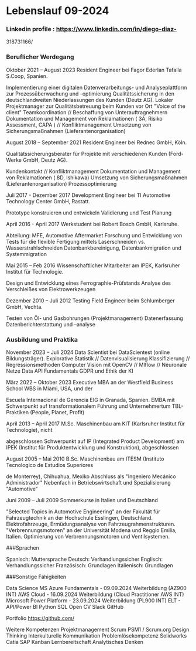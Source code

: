 # Lebenslauf 09-2024

### Linkedin profile : https://www.linkedin.com/in/diego-diaz-
318731166/

### Beruflicher Werdegang

Oktober 2021 – August 2023 
Resident Engineer bei Fagor Ederlan Tafalla S.Coop, Spanien.

Implementierung einer digitalen Datenverarbeitungs- und
Analyseplattform zur Prozessüberwachung und -optimierung
Qualitätssicherung in den deutschlandweiten Niederlassungen des Kunden
(Deutz AG).
Lokaler Projektmanager zur Qualitätsbetreuung beim Kunden vor Ort
"Voice of the client"
Teamkoordination // Beschaffung von Unterauftragnehmern
Dokumentation und Management von Reklamationen ( 3A, Risiko
Assessment, CAPA ) // Konfliktmanagement
Umsetzung von Sicherungsmaßnahmen (Lieferantenorganisation)

August 2018 – September 2021
Resident Engineer bei Rednec GmbH, Köln.

Qualitätssicherungsberater für Projekte mit verschiedenen Kunden (Ford-
Werke GmbH, Deutz AG).

Kundenkontakt // Konfliktmanagement
Dokumentation und Management von Reklamationen ( 8D, Ishikawa)
Umsetzung von Sicherungsmaßnahmen (Lieferantenorganisation)
Prozessoptimierung

Juli 2017 - Dezember 2017 
Development Engineer bei TI Automotive Technology Center GmbH, Rastatt.

Prototype konstruieren und entwickeln
Validierung und Test Planung

April 2016 - April 2017 
Werkstudent bei Robert Bosch GmbH, Karlsruhe.

Abteilung: MFE, Automotive Aftermarket
Forschung und Entwicklung von Tests für die flexible Fertigung mittels
Laserschneiden vs. Wasserstrahlschneiden
Datenbankbereinigung, Datenbankmigration und Systemmigration

Mai 2015 – Feb 2016 
Wissenschaftlicher Mitarbeiter am IPEK, Karlsruher Institut für Technologie.

Design und Entwicklung eines Ferrographie-Prüfstands
Analyse des Verschleißes von Elektrowerkzeugen

Dezember 2010 – Juli 2012
Testing Field Engineer beim Schlumberger GmbH, Vechta.

Testen von Öl- und Gasbohrungen (Projektmanagement)
Datenerfassung
Datenberichterstattung und –analyse

### Ausbildung und Praktika

November 2023 – Juli 2024 Data Scientist bei DataScientest (online Bildungsträger).
Explorative Statistik // Datenvisualisierung
Klassifizierung // Regressionsmethoden
Computer Vision mit OpenCV // Mlflow // Neuronale Netze
Data API Fundamentals
GDPR und Ethik der KI

März 2022 – Oktober 2023 Executive MBA an der Westfield Business School WBS in Miami, USA, und der

Escuela Internacional de Gerencia EIG in Granada, Spanien.
EMBA mit Schwerpunkt auf transformationalem Führung und
Unternehmertum
TBL-Praktiken (People, Planet, Profit)

April 2013 – April 2017 M.Sc. Maschinenbau am KIT (Karlsruher Institut für Technologie), nicht

abgeschlossen
Schwerpunkt auf IP (Integrated Product Development) am IPEK (Institut für
Produktentwicklung und Konstruktion), abgeschlossen

August 2005 – Mai 2010 B.Sc. Maschinenbau am ITESM (Instituto Tecnologico de Estudios Superiores

de Monterrey), Chihuahua, Mexiko
Abschluss als "Ingeniero Mecánico Administrador"
Nebenfach in Betriebswirtschaft und Spezialisierung "Automotive"

Juni 2009 – Juli 2009 Sommerkurse in Italien und Deutschland

"Selected Topics in Automotive Engineering" an der Fakultät für
Fahrzeugtechnik an der Hochschule Esslingen, Deutschland. Elektrofahrzeuge,
Ermüdungsanalyse von Fahrzeugrahmenstrukturen.
"Verbrennungsmotoren" an der Universität Modena und Reggio Emilia, Italien.
Optimierung von Verbrennungsmotoren und Ventilsystemen.

###Sprachen

Spanisch: Muttersprache
Deutsch: Verhandlungssicher
Englisch: Verhandlungssicher
Französisch: Grundlagen
Italienisch: Grundlagen

###Sonstige Fähigkeiten

Data Science MS Azure Fundamentals - 09.09.2024 Weiterbildung (AZ900 INT)
AWS Cloud - 16.09.2024 Weiterbildung (Cloud Practitioner AWS INT)
Microsoft Power Platform - 23.09.2024 Weiterbildung (PL900 INT)
ELT - API/Power BI
Python
SQL
Open CV
Slack
GitHub

Portfolio https://github.com/

Weitere Kompetenzen Projektmanagement
Scrum PSM1 / Scrum.org
Design Thinking
Interkulturelle Kommunikation
Problemlösekompetenz
Solidworks
Catia
SAP
Kanban
Lernbereitschaft
Analytisches Denken

